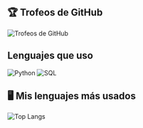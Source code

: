 ## 🏆 Trofeos de GitHub
![Trofeos de GitHub](https://github-profile-trophy.vercel.app/?username=panidas98&theme=darkhub&no-frame=true&row=1)

## Lenguajes que uso
![Python](https://img.shields.io/badge/Python-3776AB?style=for-the-badge&logo=python&logoColor=white)
![SQL](https://img.shields.io/badge/SQL-025E8C?style=for-the-badge&logo=sqlite&logoColor=white)

## 🖥️ Mis lenguajes más usados
![Top Langs](https://github-readme-stats.vercel.app/api/top-langs/?username=panidas98&layout=compact)